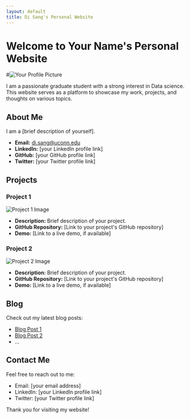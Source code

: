 ```yaml
---
layout: default
title: Di Sang's Personal Website
---
```


# Welcome to Your Name's Personal Website

#![Your Profile Picture](your_profile_picture.jpg) <!-- Replace with a link to your profile picture -->

I am a passionate graduate student with a strong interest in Data science. This website serves as a platform to showcase my work, projects, and thoughts on various topics.

## About Me

I am a [brief description of yourself]. 

- **Email:** di.sang@uconn.edu
- **LinkedIn:** [your LinkedIn profile link]
- **GitHub:** [your GitHub profile link]
- **Twitter:** [your Twitter profile link]

## Projects

### Project 1

![Project 1 Image](project1_image.jpg) <!-- Replace with an image related to your project -->
- **Description:** Brief description of your project.
- **GitHub Repository:** [Link to your project's GitHub repository]
- **Demo:** [Link to a live demo, if available]

### Project 2

![Project 2 Image](project2_image.jpg) <!-- Replace with an image related to your project -->
- **Description:** Brief description of your project.
- **GitHub Repository:** [Link to your project's GitHub repository]
- **Demo:** [Link to a live demo, if available]

## Blog

Check out my latest blog posts:

- [Blog Post 1](blog_post1.md) <!-- Replace with the link to your blog post -->
- [Blog Post 2](blog_post2.md) <!-- Replace with the link to your blog post -->
- ...

## Contact Me

Feel free to reach out to me:

- Email: [your email address]
- LinkedIn: [your LinkedIn profile link]
- Twitter: [your Twitter profile link]

Thank you for visiting my website!

<!-- Add any additional sections or content as needed -->
